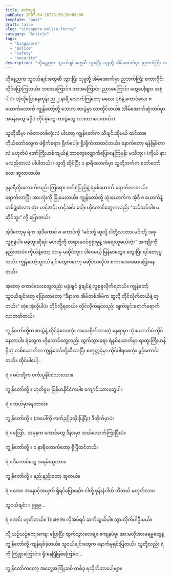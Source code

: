 ```yaml
---
title: စင်္ကာပူရဲ
pubDate: 2007-04-26T23:59:26+00:00
template: "post"
draft: false
slug: "singapore-police-force/"
category: "Article"
tags:
  - "Singapore"
  - "police"
  - "safety"
  - "security"
description: "ဟိုနေ့ညက သူငယ်ချင်းတွေဆီ သွားပြီး သုူတို့ အိမ်အောက်မှာ ညဘက်ကြီး စကားဝိုင်းထိုင်ပြောကြတယ်။ ဘဝအကြောင်း၊ ဘာအကြောင်း၊ ညာအကြောင်း တွေပေါ့ဗျာ။ အစုံပါပဲ။ အဲ့လိုပြောနေတုန်း ည ၂ နာရီ လောက်ကြတော့ မလေး ပုံစံနဲ့ ကောင်လေး ၈ ယောက်လောက် ကျွန်တော့်တို့ ဘေးက စားပွဲမှာ လာထိုင်တယ်။"
---
```


ဟိုနေ့ညက သူငယ်ချင်းတွေဆီ သွားပြီး သုူတို့ အိမ်အောက်မှာ ညဘက်ကြီး စကားဝိုင်းထိုင်ပြောကြတယ်။ ဘဝအကြောင်း၊ ဘာအကြောင်း၊ ညာအကြောင်း တွေပေါ့ဗျာ။ အစုံပါပဲ။ အဲ့လိုပြောနေတုန်း ည ၂ နာရီ လောက်ကြတော့ မလေး ပုံစံနဲ့ ကောင်လေး ၈ ယောက်လောက် ကျွန်တော့်တို့ ဘေးက စားပွဲမှာ လာထိုင်တယ်။ (အိမ်အောက်ဆုံးထပ်မှာ အခန်းတွေ မရှိပဲ ထိုင်ခုံတွေ၊ စားပွဲတွေ ထားထားပေးတယ်။)

သူတို့ဆီမှာ ဂစ်တာတစ်လုံးလဲ ပါတော့ ကျွန်တော်က သီချင်းဆိုမယ် ထင်တာ။ ကိုယ်တော်တွေက ဖဲရိုက်ရော။ ရိုက်ပေါ့။ ရှိုးရိုက်တာထင်တယ်။ နောက်တော့ ရန်ဖြစ်တာလဲ မဟုတ်ပဲ အော်ကြီးဟစ်ကျယ်နဲ့ ဘာတွေလျှောက်ပြောနေကြမှန်း မသိဘူး။ (ကိုယ် နားမလည်တာလဲ ပါပါတယ်။) သူတို့ ထိုင်ပြီး ၁ နာရီလောက်မှာ သူတို့ဘက်က တော်တော်လေး ဆူလာတယ်။

၃နာရီထိုးလောက်လည်း ကြရော၊ ဝတ်စုံပြည့်နဲ့ ရဲနှစ်ယောက် ရောက်လာတယ်။ ရောက်လာပြီး အားလုံးကို ခြုံမေးတယ်။ ကျွန်တော်တို့ သုံးယောက်က အဲ့ဒီ ၈ ယောက်နဲ့ တစ်ဖွဲ့ထဲလား တဲ့။ ဟင့်အင်း ဟင့်အင်း ပေါ့။ ဟိုကောင်တွေကလည်း “သပ်သပ်ပါ။ မဆိုင်ဘူး” လို့ ပြောတယ်။

အဲ့ဒီတော့မှ ရဲက အဲ့ဒီကောင် ၈ ကောင်ကို “မင်းတို့ ဆူလို့ ငါတို့လာတာ၊ မင်းတို့ အခုလူစုခွဲပါ။ မခွဲဘူးဆိုရင် မင်းတို့ကို တရားမဝင်စုရုံးမှုနဲ့ အရေးယူမယ်တဲ့။” အကျိုးကို နည်းတာပဲ။ ကိုယ်နဲ့တော့ ဘာမှ မဆိုင်ဘူး။ ဒါပေမယ့် မြန်မာတွေး၊ တွေးပြီး ရင်တော့ပူတယ်။ ကျွန်တော့်သူငယ်ချင်းတွေကတော့ မဆိုင်သလိုပဲ။ စကားအေးဆေးပြောနေတယ်။

အဲ့တော့ ကောင်လေးတွေလည်း မခွဲချင် ခွဲချင်နဲ့ လူစုခွဲလိုက်ရတယ်။ ကျွန်တော့်သူငယ်ချင်းတွေ ပြောတာတော့ “ဒီနားက အိမ်တစ်အိမ်က ဆူလို့ တိုင်လိုက်တယ်နဲ့ တူတယ်။” တဲ့။ အဲ့လိုပါပဲ။ တိုင်လို့ရတယ်။ တိုင်လိုက်ရင်လည်း ချက်ချင်းရောက်ရောက် လာတတ်တယ်။

ကျွန်တော်တို့က စားပွဲနဲ့ ထိုင်ခုံလေးလုံး အသေစိုက်ထားတဲ့ နေရာမှာ သုံးယောက်ပဲ ထိုင်နေတာပါ။ ရဲတွေက ဟိုကောင်တွေလည်း ထွက်သွားရော ရဲနှစ်ယောက်မှာ ရာထူးကြီးဟန် ရှိတဲ့ တစ်ယောက်က ကျွန်တော်တို့ဆီလာပြီး စတုတ္ထခုံမှာ ထိုင်ပါရစေတဲ့။ ခွင့်တောင်းတယ်။ ထိုင်ပါပေါ့…

ရဲ ။ မင်းတို့က စင်္ကာပူနိုင်ငံသားလား။

ကျွန်တော်တို့ ။ ဟုတ်ဝူး။ မြန်မာနိုင်ငံကပါ။ ကျောင်းသားတွေပါ။

ရဲ ။ ဘယ်မှာနေတာလဲ။

ကျွန်တော်တို့ ။ (အပေါ်ကို လက်ညှိုုးထိုးပြပြီး) ဒီတိုက်မှာပဲ။

ရဲ ။ သြော်.. အခုနက ကောင်တွေ ဒီနားမှာ ဘယ်လောက်ကြာပြီလဲ။

ကျွန်တော်တို့ ။ ၁ နာရီလောက်တော့ ရှိပြီထင်တယ်။

ရဲ ။ ဒီကောင်တွေ အရမ်းဆူလား။

ကျွန်တော်တို့ ။ နည်းနည်းတော့ ဆူတယ်။

ရဲ ။ အေး၊ အနှောင့်အယှက် ရှိရင်ပြောနော်။ ငါတို့ ဖုန်းနံပါတ် သိတယ် မဟုတ်လား။

သူငယ်ချင်း ။ ၉၉၉…

ရဲ ။ အင်း ဟုတ်တယ်။ Triple 9။ လိုအပ်ရင် ဆက်သွယ်ပါ။ သွားလိုက်ပါဦးမယ်။

လို့ ယဉ်ယဉ်ကျေးကျေး ပြောပြီး ထွက်သွားလေရဲ့။ ကျေနပ်မှု၊ အားမလိုအားမရမှုတွေနဲ့ ကျွန်တော်တို့ ကျန်ရစ်ခဲ့တယ်။ သူငယ်ချင်းတွေက နောက်မှရှင်းပြတယ်။ သူတို့လည်း ရဲကို ကြုံဖူးကြောင်း။ ရိုးနေပြီဖြစ်ကြောင်း…

ကျွန်တော်ကတော့ အတွေ့အကြုံသစ် တစ်ခု ရလိုက်တာပေါ့ဗျာ။
